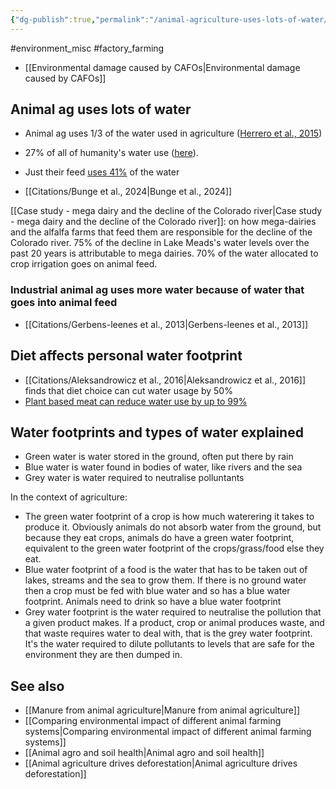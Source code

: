 ```yaml
---
{"dg-publish":true,"permalink":"/animal-agriculture-uses-lots-of-water/","created":"2024-04-22T23:47:31.000+01:00","updated":"2025-09-28T23:42:47.642+01:00"}
---
```


#environment_misc #factory_farming 

- [[Environmental damage caused by CAFOs\|Environmental damage caused by CAFOs]]
## Animal ag uses lots of water
- Animal ag uses 1/3 of the water used in agriculture ([Herrero et al., 2015](https://www.annualreviews.org/content/journals/10.1146/annurev-environ-031113-093503))
- 27% of all of humanity's water use ([here](https://www.faunajournal.com/archives/2020/vol7issue1/PartB/7-1-18-591.pdf?utm_source=chatgpt.com)).
- Just their feed [uses 41%](https://agupubs.onlinelibrary.wiley.com/doi/full/10.1029/2019WR026995?utm_source=chatgpt.com) of the water

- [[Citations/Bunge et al., 2024\|Bunge et al., 2024]]

[[Case study - mega dairy and the decline of the Colorado river\|Case study - mega dairy and the decline of the Colorado river]]: on how mega-dairies and the alfalfa farms that feed them are responsible for the decline of the Colorado river. 75% of the decline in Lake Meads's water levels over the past 20 years is attributable to mega dairies. 70% of the water allocated to crop irrigation goes on animal feed.
### Industrial animal ag uses more water because of water that goes into animal feed
- [[Citations/Gerbens-leenes et al., 2013\|Gerbens-leenes et al., 2013]]

## Diet affects personal water footprint
- [[Citations/Aleksandrowicz et al., 2016\|Aleksandrowicz et al., 2016]] finds that diet choice can cut water usage by 50%
- [Plant based meat can reduce water use by up to 99%](https://gfi.org/wp-content/uploads/2024/02/Environmental-benefits-of-alternative-proteins-Dec-2023.pdf)

## Water footprints and types of water explained
- Green water is water stored in the ground, often put there by rain
- Blue water is water found in bodies of water, like rivers and the sea
- Grey water is water required to neutralise polluntants

In the context of agriculture:
- The green water footprint of a crop is how much waterering it takes to produce it. Obviously animals do not absorb water from the ground, but because they eat crops, animals do have a green water footprint, equivalent to the green water footprint of the crops/grass/food else they eat.
- Blue water footprint of a food is the water that has to be taken out of lakes, streams and the sea to grow them. If there is no ground water then a crop must be fed with blue water and so has a blue water footprint. Animals need to drink so have a blue water footprint
- Grey water footprint is the water required to neutralise the pollution that a given product makes. If a product, crop or animal produces waste, and that waste requires water to deal with, that is the grey water footprint. It's the water required to dilute pollutants to levels that are safe for the environment they are then dumped in.

## See also
- [[Manure from animal agriculture\|Manure from animal agriculture]]
- [[Comparing environmental impact of different animal farming systems\|Comparing environmental impact of different animal farming systems]]
- [[Animal agro and soil health\|Animal agro and soil health]]
- [[Animal agriculture drives deforestation\|Animal agriculture drives deforestation]]
